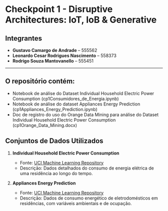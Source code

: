 # Checkpoint 1 - Disruptive Architectures: IoT, IoB & Generative

## Integrantes
- **Gustavo Camargo de Andrade** – 555562  
- **Leonardo Cesar Rodrigues Nascimento** – 558373  
- **Rodrigo Souza Mantovanello** – 555451  

---

## O repositório contém:
- Notebook de análise do Dataset Individual Household Electric Power Consumption (cp1Consumidores_de_Energia.ipynb)
- Notebook de análise do dataset Appliances Energy Prediction (cp1Appliances_Energy_Prediction.ipynb)
- Doc de registro do uso do Orange Data Mining para análise do Dataset Individual Household Electric Power Consumption (cp1Orange_Data_Mining.docx)

## Conjuntos de Dados Utilizados
1. **Individual Household Electric Power Consumption**  
   - Fonte: [UCI Machine Learning Repository](https://archive.ics.uci.edu/dataset/235/individual+household+electric+power+consumption)  
   - Descrição: Dados detalhados do consumo de energia elétrica de uma residência ao longo do tempo.

2. **Appliances Energy Prediction**  
   - Fonte: [UCI Machine Learning Repository](https://archive.ics.uci.edu/dataset/374/appliances+energy+prediction)  
   - Descrição: Dados de consumo energético de eletrodomésticos em residências, com variáveis ambientais e de ocupação.
  
